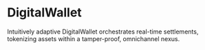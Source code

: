 # DigitalWallet
Intuitively adaptive DigitalWallet orchestrates real-time settlements, tokenizing assets within a tamper-proof, omnichannel nexus.
